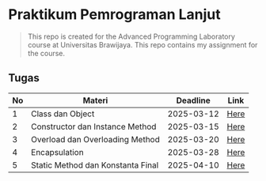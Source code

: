 # Praktikum Pemrograman Lanjut
> This repo is created for the Advanced Programming Laboratory course at Universitas Brawijaya. This repo contains my assignment for the course.

## Tugas
| No  | Materi                            | Deadline   | Link                    |
| --- | --------------------------------- | ---------- | ----------------------- |
| 1   | Class dan Object                  | 2025-03-12 | [Here](./pemlanTugas1/) |
| 2   | Constructor dan Instance Method   | 2025-03-15 | [Here](./pemlanTugas2/) |
| 3   | Overload dan Overloading Method   | 2025-03-20 | [Here](./pemlanTugas3/) |
| 4   | Encapsulation                     | 2025-03-28 | [Here](./pemlanTugas4/) |
| 5   | Static Method dan Konstanta Final | 2025-04-10 | [Here](./pemlanTugas5/) |

